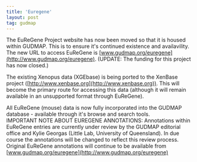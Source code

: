 ```yaml
---
title: 'Euregene'
layout: post
tag: gudmap
---
```


The EuReGene Project website has now been moved so that it is housed within GUDMAP. This is to ensure it's continued existence and availavility. The new URL to access EuReGene is [www.gudmap.org/euregene](http://www.gudmap.org/euregene). (UPDATE: The funding for this project has now closed.)

The existing Xenopus data (XGEbase) is being ported to the XenBase project ([http://www.xenbase.org](http://www.xenbase.org)). This will become the primary route for accessing this data (although it will remain available in an unsupported format through EuReGene).

All EuReGene (mouse) data is now fully incorporated into the GUDMAP database - available through it's browse and search tools.  
IMPORTANT NOTE ABOUT EUREGENE ANNOTATIONS: Annotations within EuReGene entries are currently under review by the GUDMAP editorial office and Kylie Georgas (Little Lab, University of Queensland). In due course the annotations will be changed to reflect this review process. Original EuReGene annotations will continue to be available from [www.gudmap.org/euregene](http://www.gudmap.org/euregene)